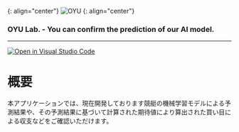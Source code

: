 {: align="center"}
![OYU](https://user-images.githubusercontent.com/99964360/200830692-71918dac-bb66-4b13-a540-27ccde5593b5.png)
{: align="center"}
### OYU Lab. - You can confirm the prediction of our AI model.
---

[![Open in Visual Studio Code](https://img.shields.io/static/v1?logo=visualstudiocode&label=&message=Open%20in%20Visual%20Studio%20Code&labelColor=2c2c32&color=007acc&logoColor=007acc)](https://open.vscode.dev/tai72/boatrace_app)

# 概要

本アプリケーションでは、現在開発しております競艇の機械学習モデルによる予測結果や、その予測結果に基づいて計算された期待値により算出された買い目による収支などをご確認いただけます。
